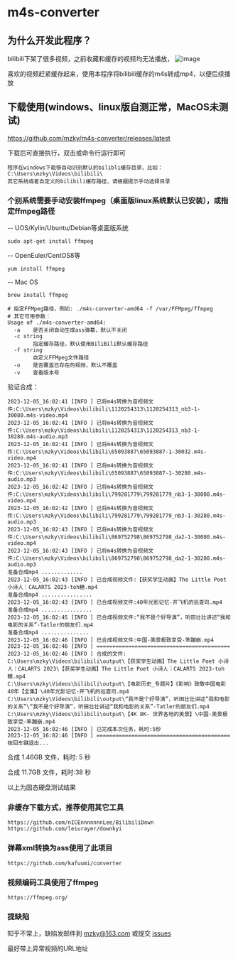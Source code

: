 # m4s-converter

## 为什么开发此程序？
bilibili下架了很多视频，之前收藏和缓存的视频均无法播放，
![image](https://github.com/mzky/m4s-converter/assets/13345233/ea8bc799-e47d-40ca-bde4-c47193f0e453)

喜欢的视频赶紧缓存起来，使用本程序将bilibili缓存的m4s转成mp4，以便后续播放

## 下载使用(windows、linux版自测正常，MacOS未测试)
https://github.com/mzky/m4s-converter/releases/latest

下载后可直接执行，双击或命令行运行即可

```
程序在windows下能够自动识别默认的bilibli缓存目录，比如：
C:\Users\mzky\Videos\bilibili\
其它系统或者自定义的bilibili缓存路径，请根据提示手动选择目录
```

### 个别系统需要手动安装ffmpeg（桌面版linux系统默认已安装），或指定ffmpeg路径

-- UOS/Kylin/Ubuntu/Debian等桌面版系统
```
sudo apt-get install ffmpeg
```
-- OpenEuler/CentOS8等
```
yum install ffmpeg
```
-- Mac OS
```
brew install ffmpeg
```

```
# 指定FFMpeg路径，例如: ./m4s-converter-amd64 -f /var/FFMpeg/ffmpeg
# 其它可用参数：
Usage of ./m4s-converter-amd64:
  -a    是否关闭自动生成ass弹幕，默认不关闭
  -c string
        指定缓存路径，默认使用BiliBili默认缓存路径
  -f string
        自定义FFMpeg文件路径
  -o    是否覆盖已存在的视频，默认不覆盖
  -v    查看版本号
```

验证合成：
```
2023-12-05_16:02:41 [INFO ] 已将m4s转换为音视频文件:C:\Users\mzky\Videos\bilibili\1120254313\1120254313_nb3-1-30080.m4s-video.mp4
2023-12-05_16:02:41 [INFO ] 已将m4s转换为音视频文件:C:\Users\mzky\Videos\bilibili\1120254313\1120254313_nb3-1-30280.m4s-audio.mp3
2023-12-05_16:02:41 [INFO ] 已将m4s转换为音视频文件:C:\Users\mzky\Videos\bilibili\65093887\65093887-1-30032.m4s-video.mp4
2023-12-05_16:02:41 [INFO ] 已将m4s转换为音视频文件:C:\Users\mzky\Videos\bilibili\65093887\65093887-1-30280.m4s-audio.mp3
2023-12-05_16:02:42 [INFO ] 已将m4s转换为音视频文件:C:\Users\mzky\Videos\bilibili\799281779\799281779_nb3-1-30080.m4s-video.mp4
2023-12-05_16:02:42 [INFO ] 已将m4s转换为音视频文件:C:\Users\mzky\Videos\bilibili\799281779\799281779_nb3-1-30280.m4s-audio.mp3
2023-12-05_16:02:43 [INFO ] 已将m4s转换为音视频文件:C:\Users\mzky\Videos\bilibili\869752798\869752798_da2-1-30080.m4s-video.mp4
2023-12-05_16:02:43 [INFO ] 已将m4s转换为音视频文件:C:\Users\mzky\Videos\bilibili\869752798\869752798_da2-1-30280.m4s-audio.mp3
准备合成mp4 .............
2023-12-05_16:02:43 [INFO ] 已合成视频文件:【获奖学生动画】The Little Poet 小诗人｜CALARTS 2023-toh糖.mp4
准备合成mp4 ................
2023-12-05_16:02:43 [INFO ] 已合成视频文件:40年光影记忆-开飞机的巡查司.mp4
准备合成mp4 ................
2023-12-05_16:02:45 [INFO ] 已合成视频文件:“我不是个好导演”，听田壮壮讲述“我和电影的关系”-Tatler的朋友们.mp4
准备合成mp4 ...............
2023-12-05_16:02:46 [INFO ] 已合成视频文件:中国-美景极致享受-笨蹦崩.mp4
2023-12-05_16:02:46 [INFO ] ==========================================
2023-12-05_16:02:46 [INFO ] 合成的文件:
C:\Users\mzky\Videos\bilibili\output\【获奖学生动画】The Little Poet 小诗人｜CALARTS 2023\【获奖学生动画】The Little Poet 小诗人｜CALARTS 2023-toh糖.mp4
C:\Users\mzky\Videos\bilibili\output\【电影历史_专题片】《影响》致敬中国电影40年【全集】\40年光影记忆-开飞机的巡查司.mp4
C:\Users\mzky\Videos\bilibili\output\“我不是个好导演”，听田壮壮讲述“我和电影的关系”\“我不是个好导演”，听田壮壮讲述“我和电影的关系”-Tatler的朋友们.mp4
C:\Users\mzky\Videos\bilibili\output\【4K 8K- 世界各地的美景】\中国-美景极致享受-笨蹦崩.mp4
2023-12-05_16:02:46 [INFO ] 已完成本次任务，耗时:5秒
2023-12-05_16:02:46 [INFO ] ==========================================
按回车键退出...
```

合成 1.46GB 文件，耗时: 5 秒

合成 11.7GB 文件，耗时:38 秒

以上为固态硬盘测试结果

### 非缓存下载方式，推荐使用其它工具
```
https://github.com/nICEnnnnnnnLee/BilibiliDown
https://github.com/leiurayer/downkyi
```

### 弹幕xml转换为ass使用了此项目
```
https://github.com/kafuumi/converter
```

### 视频编码工具使用了ffmpeg
```
https://ffmpeg.org/
```

### 提缺陷

知乎不常上，缺陷发邮件到 mzky@163.com 或提交 [issues](https://github.com/mzky/m4s-converter/issues/new/choose) 

最好带上异常视频的URL地址
